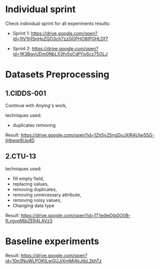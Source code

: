 # Individual sprint
Check  individual sprint for all experiments results:

* Sprint 1: https://drive.google.com/open?id=1tV1h1SnHpZQO3ch7zzGGPHO8lPGHLDf7

* Sprint 2: https://drive.google.com/open?id=1K3BgyUDm0NbLX3fv5sCdfYix6cz75OLJ



# Datasets Preprocessing

 ## 1.CIDDS-001 
  Continue with Anying's work,

techniques used: 
* duplicates removing

Result: 
https://drive.google.com/open?id=1Zh5y25ngDoJXlR4Ulw5SG-iHbww9Up4D


## 2.CTU-13
techniques used: 
* fill empty field, 
* replacing values, 
* removing duplicates, 
* removing unnecessary attribute, 
* removing noisy values, 
* Changing data type

Result:
https://drive.google.com/open?id=1T1edleDjb0O0B-fLxgvqMjbZER4LAVz3


# Baseline experiments
Result:
https://drive.google.com/open?id=10n3NuWLPOKtLwGUJiXmMjAkJtbL2khTz
